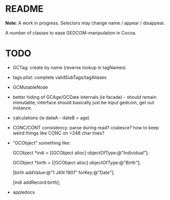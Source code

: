 # README #

**Note**: A work in progress. Selectors may change name / appear / disappear.

A number of classes to ease GEDCOM-manipulation in Cocoa.

# TODO #

* GCTag: create by name (reverse lookup in tagNames)
* tags.plist: complete validSubTags/tagAliases
* GCMutableNode
* better hiding of GCAge/GCDate internals (ie facade) - should remain immutable; interface should basically just be input gedcom, get out instance.
* calculations (ie dateA - dateB = age)
* CONC/CONT consistency: parse during read? coalesce? how to keep weird things like CONC on <248 char lines?
* "GCObject" something like:

    GCObject *indi = [[GCObject alloc] objectOfType:@"Individual"];
    
    GCObject *birth = [[GCObject alloc] objectOfType:@"Birth"];
    
    [birth addValue:@"1 JAN 1901" forKey:@"Date"];
    
    [indi addRecord:birth];

* appledocs
